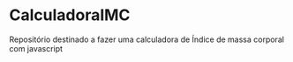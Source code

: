 # CalculadoraIMC
 Repositório destinado a fazer uma calculadora de Índice de massa corporal com javascript
